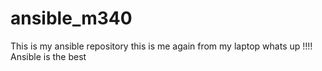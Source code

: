 # ansible_m340
This is my ansible repository
this is me again from my laptop
whats up !!!!
Ansible is the best 

